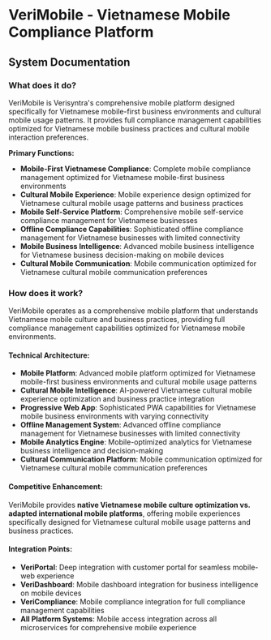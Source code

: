 # VeriMobile - Vietnamese Mobile Compliance Platform
## System Documentation

### **What does it do?**

VeriMobile is Verisyntra's comprehensive mobile platform designed specifically for Vietnamese mobile-first business environments and cultural mobile usage patterns. It provides full compliance management capabilities optimized for Vietnamese mobile business practices and cultural mobile interaction preferences.

**Primary Functions:**
- **Mobile-First Vietnamese Compliance**: Complete mobile compliance management optimized for Vietnamese mobile-first business environments
- **Cultural Mobile Experience**: Mobile experience design optimized for Vietnamese cultural mobile usage patterns and business practices
- **Mobile Self-Service Platform**: Comprehensive mobile self-service compliance management for Vietnamese businesses
- **Offline Compliance Capabilities**: Sophisticated offline compliance management for Vietnamese businesses with limited connectivity
- **Mobile Business Intelligence**: Advanced mobile business intelligence for Vietnamese business decision-making on mobile devices
- **Cultural Mobile Communication**: Mobile communication optimized for Vietnamese cultural mobile communication preferences

### **How does it work?**

VeriMobile operates as a comprehensive mobile platform that understands Vietnamese mobile culture and business practices, providing full compliance management capabilities optimized for Vietnamese mobile environments.

#### **Technical Architecture:**
- **Mobile Platform**: Advanced mobile platform optimized for Vietnamese mobile-first business environments and cultural mobile usage patterns
- **Cultural Mobile Intelligence**: AI-powered Vietnamese cultural mobile experience optimization and business practice integration
- **Progressive Web App**: Sophisticated PWA capabilities for Vietnamese mobile business environments with varying connectivity
- **Offline Management System**: Advanced offline compliance management for Vietnamese businesses with limited connectivity
- **Mobile Analytics Engine**: Mobile-optimized analytics for Vietnamese business intelligence and decision-making
- **Cultural Communication Platform**: Mobile communication optimized for Vietnamese cultural mobile communication preferences

#### **Competitive Enhancement:**
VeriMobile provides **native Vietnamese mobile culture optimization vs. adapted international mobile platforms**, offering mobile experiences specifically designed for Vietnamese cultural mobile usage patterns and business practices.

#### **Integration Points:**
- **VeriPortal**: Deep integration with customer portal for seamless mobile-web experience
- **VeriDashboard**: Mobile dashboard integration for business intelligence on mobile devices
- **VeriCompliance**: Mobile compliance integration for full compliance management capabilities
- **All Platform Systems**: Mobile access integration across all microservices for comprehensive mobile experience